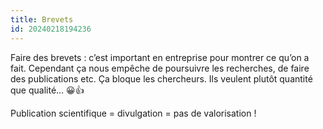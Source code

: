 ```yaml
---
title: Brevets
id: 20240218194236
---
```

Faire des brevets : c’est important en entreprise pour montrer ce qu’on a fait. Cependant ça nous empêche de poursuivre les recherches, de faire des publications etc. Ça bloque les chercheurs. Ils veulent plutôt quantité que qualité… 😀👍 

Publication scientifique = divulgation = pas de valorisation !